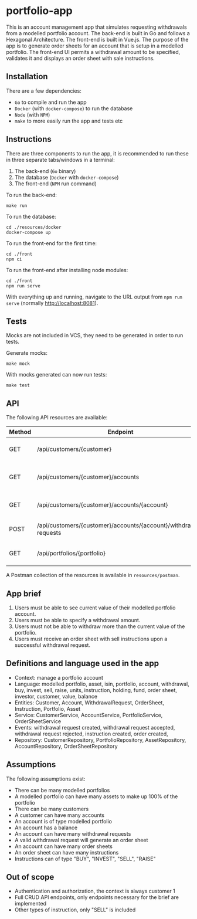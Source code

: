 # portfolio-app

This is an account management app that simulates requesting withdrawals from a modelled portfolio account. The back-end is built in Go and follows a Hexagonal Architecture. The front-end is built in Vue.js. The purpose of the app is to generate order sheets for an account that is setup in a modelled portfolio. The front-end UI permits a withdrawal amount to be specified, validates it and displays an order sheet with sale instructions.

## Installation

There are a few dependencies:

* `Go` to compile and run the app
* `Docker` (with `docker-compose`) to run the database
* `Node` (with `NPM`) 
* `make` to more easily run the app and tests etc

## Instructions

There are three components to run the app, it is recommended to run these in three separate tabs/windows in a terminal: 

1. The back-end (`Go` binary)
1. The database (`Docker` with `docker-compose`)
1. The front-end (`NPM` run command)

To run the back-end:

```
make run
```
To run the database:

```
cd ./resources/docker
docker-compose up
```

To run the front-end for the first time:

```
cd ./front
npm ci
```

To run the front-end after installing node modules:

```
cd ./front
npm run serve
```

With everything up and running, navigate to the URL output from `npm run serve` (normally [http://localhost:8081](http://localhost:8081)).

## Tests

Mocks are not included in VCS, they need to be generated in order to run tests. 

Generate mocks:

```
make mock
```

With mocks generated can now run tests:

```
make test
```

## API

The following API resources are available:

| Method | Endpoint                                                         | Description                  | 
|--------|------------------------------------------------------------------|------------------------------|
| GET    | /api/customers/{customer}                                        | Get a customer by ID         |
| GET    | /api/customers/{customer}/accounts                               | List accounts for a customer |
| GET    | /api/customers/{customer}/accounts/{account}                     | Get an account by ID         |
| POST   | /api/customers/{customer}/accounts/{account}/withdrawal-requests | Create a withdrawal request  |
| GET    | /api/portfolios/{portfolio}                                      | Get a portfolio by ID        |

A Postman collection of the resources is available in `resources/postman`.

## App brief

1. Users must be able to see current value of their modelled portfolio account.
1. Users must be able to specify a withdrawal amount.
1. Users must not be able to withdraw more than the current value of the portfolio.
1. Users must receive an order sheet with sell instructions upon a successful withdrawal request.

## Definitions and language used in the app

* Context: manage a portfolio account
* Language: modelled portfolio, asset, isin, portfolio, account, withdrawal, buy, invest, sell, raise, units, instruction, holding, fund, order sheet, investor, customer, value, balance
* Entities: Customer, Account, WithdrawalRequest, OrderSheet, Instruction, Portfolio, Asset
* Service: CustomerService, AccountService, PortfolioService, OrderSheetService
* Events: withdrawal request created, withdrawal request accepted, withdrawal request rejected, instruction created, order created,
* Repository: CustomerRepository, PortfolioRepository, AssetRepository, AccountRepository, OrderSheetRepository

## Assumptions

The following assumptions exist:

* There can be many modelled portfolios
* A modelled portfolio can have many assets to make up 100% of the portfolio
* There can be many customers
* A customer can have many accounts
* An account is of type modelled portfolio
* An account has a balance
* An account can have many withdrawal requests
* A valid withdrawal request will generate an order sheet
* An account can have many order sheets
* An order sheet can have many instructions
* Instructions can of type "BUY", "INVEST", "SELL", "RAISE"

## Out of scope

* Authentication and authorization, the context is always customer 1
* Full CRUD API endpoints, only endpoints necessary for the brief are implemented
* Other types of instruction, only "SELL" is included

